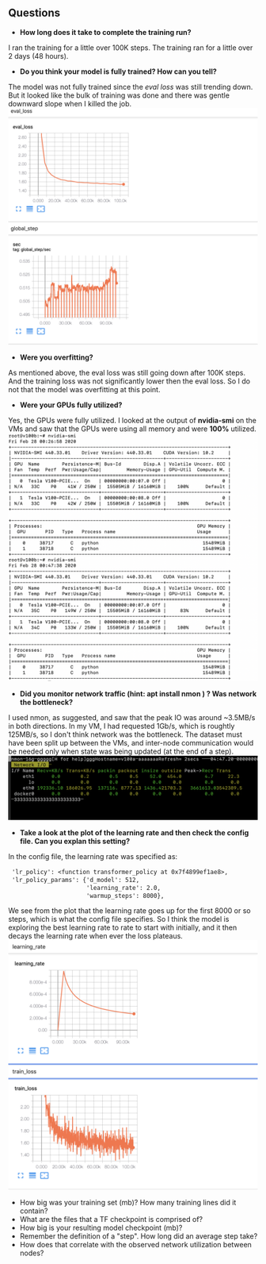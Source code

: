 ## Questions ##

* __How long does it take to complete the training run?__

I ran the training for a little over 100K steps. The training ran for a little over 2 days (48 hours).

* __Do you think your model is fully trained? How can you tell?__

The model was not fully trained since the *eval loss* was still trending down. But it looked like the bulk of training was done and there was gentle downward slope when I killed the job.
![alt text](eval_loss.png "Evaluation Loss")

* __Were you overfitting?__

As mentioned above, the eval loss was still going down after 100K steps. And the training loss was not significantly lower then the eval loss. So I do not that the model was overfitting at this point.

* __Were your GPUs fully utilized?__

Yes, the GPUs were fully utilized. I looked at the output of **nvidia-smi** on the VMs and saw that the GPUs were using all memory and were **100%** utilized.
![alt text](GPU_usage.png "GPU Utilization")

* __Did you monitor network traffic (hint: apt install nmon ) ? Was network the bottleneck?__

I used nmon, as suggested, and saw that the peak IO was around ~3.5MB/s in both directions. In my VM, I had requested 1Gb/s, which is roughtly 125MB/s, so I don't think network was the bottleneck. The dataset must have been split up between the VMs, and inter-node communication would be needed only when state was being updated (at the end of a step).
![alt text](nmon.png "Network Monitoring")

* __Take a look at the plot of the learning rate and then check the config file. Can you explan this setting?__

In the config file, the learning rate was specified as:
```
 'lr_policy': <function transformer_policy at 0x7f4899ef1ae8>,
 'lr_policy_params': {'d_model': 512,
                      'learning_rate': 2.0,
                      'warmup_steps': 8000},
```
We see from the plot that the learning rate goes up for the first 8000 or so steps, which is what the config file specifies. So I think the model is exploring the best learning rate to rate to start with initially, and it then decays the learning rate when ever the loss plateaus.
![alt text](lr.png "Learning Rate")

* How big was your training set (mb)? How many training lines did it contain?
* What are the files that a TF checkpoint is comprised of?
* How big is your resulting model checkpoint (mb)?
* Remember the definition of a "step". How long did an average step take?
* How does that correlate with the observed network utilization between nodes?
